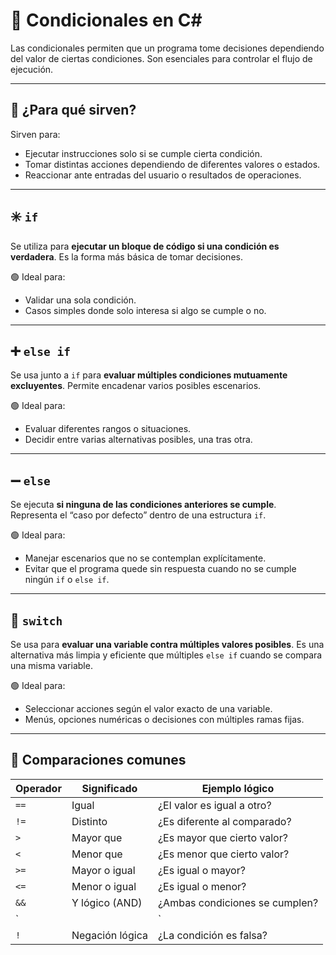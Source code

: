 # 🔀 Condicionales en C#

Las condicionales permiten que un programa tome decisiones dependiendo del valor de ciertas condiciones. Son esenciales para controlar el flujo de ejecución.

---

## 🧠 ¿Para qué sirven?

Sirven para:

- Ejecutar instrucciones solo si se cumple cierta condición.
- Tomar distintas acciones dependiendo de diferentes valores o estados.
- Reaccionar ante entradas del usuario o resultados de operaciones.

---

## ✳️ `if`

Se utiliza para **ejecutar un bloque de código si una condición es verdadera**. Es la forma más básica de tomar decisiones.

🟢 Ideal para:
- Validar una sola condición.
- Casos simples donde solo interesa si algo se cumple o no.

---

## ➕ `else if`

Se usa junto a `if` para **evaluar múltiples condiciones mutuamente excluyentes**. Permite encadenar varios posibles escenarios.

🟢 Ideal para:
- Evaluar diferentes rangos o situaciones.
- Decidir entre varias alternativas posibles, una tras otra.

---

## ➖ `else`

Se ejecuta **si ninguna de las condiciones anteriores se cumple**. Representa el “caso por defecto” dentro de una estructura `if`.

🟢 Ideal para:
- Manejar escenarios que no se contemplan explícitamente.
- Evitar que el programa quede sin respuesta cuando no se cumple ningún `if` o `else if`.

---

## 🔘 `switch`

Se usa para **evaluar una variable contra múltiples valores posibles**. Es una alternativa más limpia y eficiente que múltiples `else if` cuando se compara una misma variable.

🟢 Ideal para:
- Seleccionar acciones según el valor exacto de una variable.
- Menús, opciones numéricas o decisiones con múltiples ramas fijas.

---

## 🧮 Comparaciones comunes

| Operador | Significado         | Ejemplo lógico                 |
|----------|---------------------|--------------------------------|
| `==`     | Igual                | ¿El valor es igual a otro?     |
| `!=`     | Distinto             | ¿Es diferente al comparado?    |
| `>`      | Mayor que            | ¿Es mayor que cierto valor?    |
| `<`      | Menor que            | ¿Es menor que cierto valor?    |
| `>=`     | Mayor o igual        | ¿Es igual o mayor?             |
| `<=`     | Menor o igual        | ¿Es igual o menor?             |
| `&&`     | Y lógico (AND)       | ¿Ambas condiciones se cumplen? |
| `||`     | O lógico (OR)        | ¿Al menos una se cumple?       |
| `!`      | Negación lógica      | ¿La condición es falsa?        |
